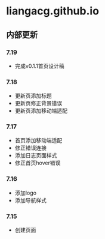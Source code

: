 # liangacg.github.io
## 内部更新 
### 7.19
- 完成v0.1.1首页设计稿
### 7.18
- 更新页添加标题
- 更新页修正背景错误
- 更新页添加移动端适配
### 7.17
- 首页添加移动端适配
- 修正错误连接
- 添加日志页面样式
- 修正首页hover错误
### 7.16
- 添加logo
- 添加导航样式
### 7.15
- 创建页面
